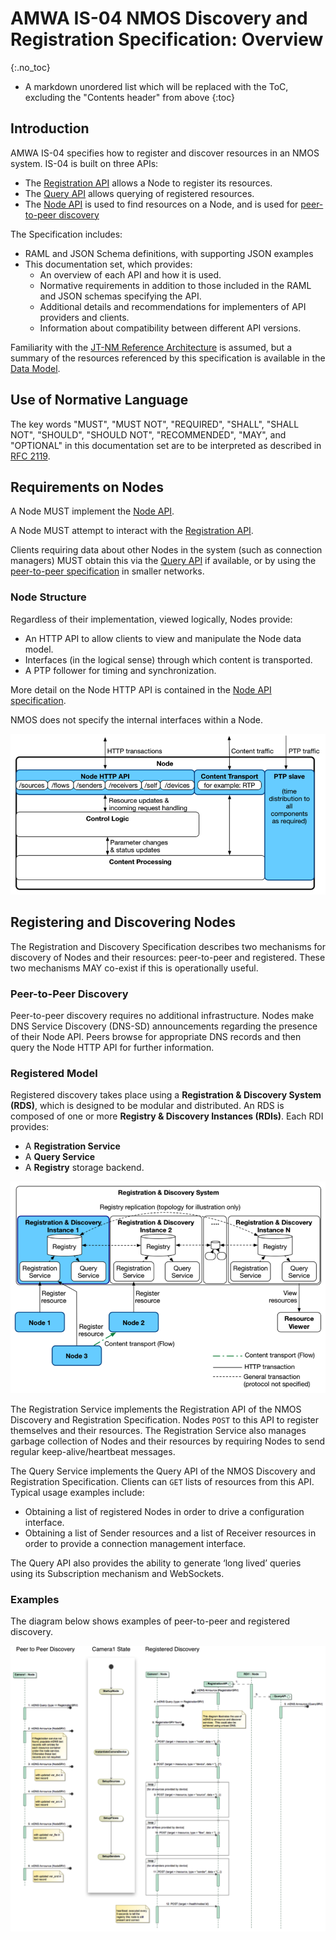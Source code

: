 # AMWA IS-04 NMOS Discovery and Registration Specification: Overview
{:.no_toc}

- A markdown unordered list which will be replaced with the ToC, excluding the "Contents header" from above
{:toc}

<!-- _(c) AMWA 2016, CC Attribution-NoDerivatives 4.0 International (CC BY-ND 4.0)_ -->

## Introduction

AMWA IS-04 specifies how to register and discover resources in an NMOS system. IS-04 is built on three APIs:

- The [Registration API](../APIs/RegistrationAPI.raml) allows a Node to register its resources.
- The [Query API](../APIs/QueryAPI.raml) allows querying of registered resources.
- The [Node API](../APIs/NodeAPI.raml) is used to find resources on a Node, and is used for [peer-to-peer discovery](Discovery%20-%20Peer%20to%20Peer%20Operation.md)

The Specification includes:

- RAML and JSON Schema definitions, with supporting JSON examples
- This documentation set, which provides:
  - An overview of each API and how it is used.
  - Normative requirements in addition to those included in the RAML and JSON schemas specifying the API.
  - Additional details and recommendations for implementers of API providers and clients.
  - Information about compatibility between different API versions.

Familiarity with the [JT-NM Reference Architecture](https://jt-nm.org/reference-architecture/) is assumed, but a summary of the resources referenced by this specification is available in the [Data Model](Data%20Model.md).

## Use of Normative Language

The key words "MUST", "MUST NOT", "REQUIRED", "SHALL", "SHALL NOT", "SHOULD", "SHOULD NOT", "RECOMMENDED", "MAY",
and "OPTIONAL" in this documentation set are to be interpreted as described in [RFC 2119][RFC-2119].

## Requirements on Nodes

A Node MUST implement the [Node API](../APIs/NodeAPI.raml).

A Node MUST attempt to interact with the [Registration API](../APIs/RegistrationAPI.raml).

Clients requiring data about other Nodes in the system (such as connection managers) MUST obtain this via the [Query API](../APIs/QueryAPI.raml) if available, or by using the [peer-to-peer specification](Discovery%20-%20Peer%20to%20Peer%20Operation.md) in smaller networks.

### Node Structure

Regardless of their implementation, viewed logically, Nodes provide:

- An HTTP API to allow clients to view and manipulate the Node data model.
- Interfaces (in the logical sense) through which content is transported.
- A PTP follower for timing and synchronization.

More detail on the Node HTTP API is contained in the [Node API specification](../APIs/NodeAPI.raml).

NMOS does not specify the internal interfaces within a Node.

![Node Components](images/node-components.png)

## Registering and Discovering Nodes

The Registration and Discovery Specification describes two mechanisms for discovery of Nodes and their resources: peer-to-peer and registered. These two mechanisms MAY co-exist if this is operationally useful.

### Peer-to-Peer Discovery

Peer-to-peer discovery requires no additional infrastructure. Nodes make DNS Service Discovery (DNS-SD) announcements regarding the presence of their Node API. Peers browse for appropriate DNS records and then query the Node HTTP API for further information.

### Registered Model

Registered discovery takes place using a **Registration & Discovery System (RDS)**, which is designed to be modular and distributed. An RDS is composed of one or more **Registry & Discovery Instances (RDIs)**. Each RDI provides:

- A **Registration Service**
- A **Query Service**
- A **Registry** storage backend.

![Registration and Discovery](images/registration-and-discovery.png)

The Registration Service implements the Registration API of the NMOS Discovery and Registration Specification. Nodes `POST` to this API to register themselves and their resources. The Registration Service also manages garbage collection of Nodes and their resources by requiring Nodes to send regular keep-alive/heartbeat messages.

The Query Service implements the Query API of the NMOS Discovery and Registration Specification. Clients can `GET` lists of resources from this API. Typical usage examples include:

- Obtaining a list of registered Nodes in order to drive a configuration interface.
- Obtaining a list of Sender resources and a list of Receiver resources in order to provide a connection management interface.

The Query API also provides the ability to generate ‘long lived’ queries using its Subscription mechanism and WebSockets.

### Examples

The diagram below shows examples of peer-to-peer and registered discovery.

![Registration Sequence](images/registration-sequence.png)

[RFC-2119]: https://tools.ietf.org/html/rfc2119 "Key words for use in RFCs"
